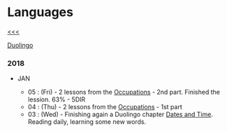 
Languages
======

[<<<](https://github.com/ttltrk/0con/blob/master/README.MD)

[Duolingo](https://github.com/ttltrk/ELSE/blob/master/LAN/ENG/DUO.MD)

### 2018

  * JAN
  
    * 05 : (Fri) - 2 lessons from the [Occupations](https://www.duolingo.com/skill/en/Occupations) - 2nd part. Finished the lession. 63% - 5DIR
    * 04 : (Thu) - 2 lessons from the [Occupations](https://www.duolingo.com/skill/en/Occupations) - 1st part
    * 03 : (Wed) - Finishing again a Duolingo chapter [Dates and Time](https://www.duolingo.com/skill/en/Dates-and-Time). Reading daily,   learning some new words.
